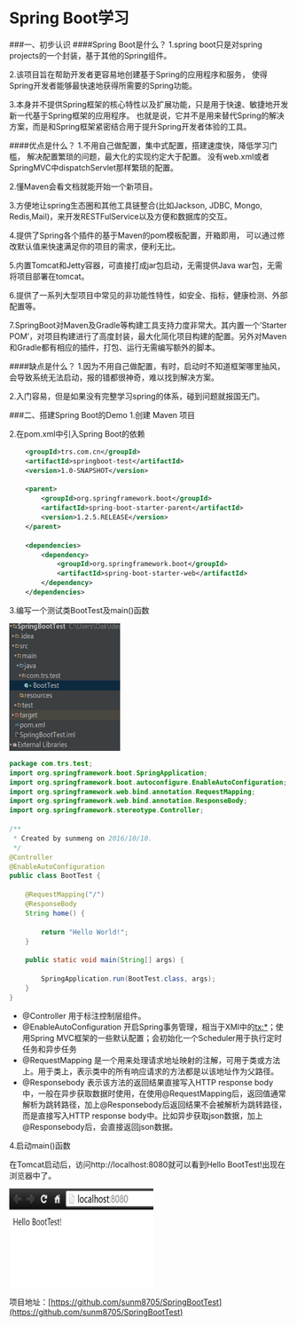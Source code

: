 # Spring Boot学习
###一、初步认识
####Spring Boot是什么？
1.spring boot只是对spring projects的一个封装，基于其他的Spring组件。  

2.该项目旨在帮助开发者更容易地创建基于Spring的应用程序和服务， 使得Spring开发者能够最快速地获得所需要的Spring功能。  

3.本身并不提供Spring框架的核心特性以及扩展功能，只是用于快速、敏捷地开发新一代基于Spring框架的应用程序。 也就是说，它并不是用来替代Spring的解决方案，而是和Spring框架紧密结合用于提升Spring开发者体验的工具。  

####优点是什么？
1.不用自己做配置，集中式配置，搭建速度快，降低学习门槛， 解决配置繁琐的问题，最大化的实现约定大于配置。 没有web.xml或者SpringMVC中dispatchServlet那样繁琐的配置。  

2.懂Maven会看文档就能开始一个新项目。

3.方便地让spring生态圈和其他工具链整合(比如Jackson, JDBC, Mongo, Redis,Mail)，来开发RESTFulService以及方便和数据库的交互。

4.提供了Spring各个插件的基于Maven的pom模板配置，开箱即用， 可以通过修改默认值来快速满足你的项目的需求，便利无比。

5.内置Tomcat和Jetty容器，可直接打成jar包启动，无需提供Java war包，无需将项目部署在tomcat。

6.提供了一系列大型项目中常见的非功能性特性，如安全、指标，健康检测、外部配置等。

7.SpringBoot对Maven及Gradle等构建工具支持力度非常大。其内置一个’Starter POM’，对项目构建进行了高度封装，最大化简化项目构建的配置。另外对Maven 和Gradle都有相应的插件，打包、运行无需编写额外的脚本。  

####缺点是什么？
1.因为不用自己做配置，有时，启动时不知道框架哪里抽风， 会导致系统无法启动，报的错都很神奇，难以找到解决方案。

2.入门容易，但是如果没有完整学习spring的体系，碰到问题就报国无门。

###二、搭建Spring Boot的Demo
1.创建 Maven 项目  

2.在pom.xml中引入Spring Boot的依赖 

```xml
    <groupId>trs.com.cn</groupId>
    <artifactId>springboot-test</artifactId>
    <version>1.0-SNAPSHOT</version>

    <parent>
        <groupId>org.springframework.boot</groupId>
        <artifactId>spring-boot-starter-parent</artifactId>
        <version>1.2.5.RELEASE</version>
    </parent>

    <dependencies>
        <dependency>
            <groupId>org.springframework.boot</groupId>
            <artifactId>spring-boot-starter-web</artifactId>
        </dependency>
    </dependencies>
```
3.编写一个测试类BootTest及main()函数  

<img src="img/second/springboot//spring_BootTest.png" width = "200" height = "230" alt="BootTest测试类" align=center />

```java
package com.trs.test;
import org.springframework.boot.SpringApplication;
import org.springframework.boot.autoconfigure.EnableAutoConfiguration;
import org.springframework.web.bind.annotation.RequestMapping;
import org.springframework.web.bind.annotation.ResponseBody;
import org.springframework.stereotype.Controller;

/**
 * Created by sunmeng on 2016/10/10.
 */
@Controller
@EnableAutoConfiguration
public class BootTest {

    @RequestMapping("/")
    @ResponseBody
    String home() {
    
        return "Hello World!";
    }

    public static void main(String[] args) {

        SpringApplication.run(BootTest.class, args);
    }
}
```
* @Controller 用于标注控制层组件。  
* @EnableAutoConfiguration 开启Spring事务管理，相当于XMl中的<tx:*>；使用Spring MVC框架的一些默认配置；会初始化一个Scheduler用于执行定时任务和异步任务
* @RequestMapping 是一个用来处理请求地址映射的注解，可用于类或方法上。用于类上，表示类中的所有响应请求的方法都是以该地址作为父路径。
* @Responsebody 表示该方法的返回结果直接写入HTTP response body中，一般在异步获取数据时使用，在使用@RequestMapping后，返回值通常解析为跳转路径，加上@Responsebody后返回结果不会被解析为跳转路径，而是直接写入HTTP response body中。比如异步获取json数据，加上@Responsebody后，会直接返回json数据。  

4.启动main()函数  

在Tomcat启动后，访问http://localhost:8080就可以看到Hello BootTest!出现在浏览器中了。  

<img src="img/second/springboot//spring_print.png" width = "260" height = "180" alt="显示" align=center />  

项目地址：[https://github.com/sunm8705/SpringBootTest](https://github.com/sunm8705/SpringBootTest)
